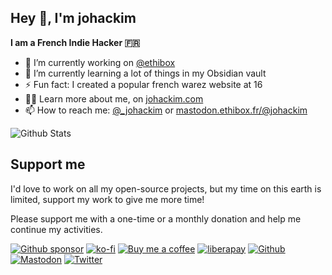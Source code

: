 ## Hey 👋, I'm johackim

**I am a French Indie Hacker 🇫🇷**

- 🔭 I’m currently working on [@ethibox](https://github.com/ethibox)
- 🌱 I’m currently learning a lot of things in my Obsidian vault
- ⚡ Fun fact: I created a popular french warez website at 16
- 👨‍💻 Learn more about me, on [johackim.com](https://johackim.com)
- 📫 How to reach me: [@_johackim](https://twitter.com/_johackim) or [mastodon.ethibox.fr/@johackim](https://mastodon.ethibox.fr/@johackim)

![Github Stats](https://github-readme-stats.vercel.app/api?username=johackim&show_icons=true&count_private=true&include_all_commits=true&bg_color=00000000&text_color=64748b&title_color=64748b&icon_color=64748b&border_color=64748b)

## Support me

I'd love to work on all my open-source projects, but my time on this earth is limited, support my work to give me more time!

Please support me with a one-time or a monthly donation and help me continue my activities.

[![Github sponsor](https://img.shields.io/badge/github-Support%20my%20work-lightgrey?style=social&logo=github)](https://github.com/sponsors/johackim/)
[![ko-fi](https://img.shields.io/badge/ko--fi-Support%20my%20work-lightgrey?style=social&logo=ko-fi)](https://ko-fi.com/johackim)
[![Buy me a coffee](https://img.shields.io/badge/Buy%20me%20a%20coffee-Support%20my%20work-lightgrey?style=social&logo=buy%20me%20a%20coffee&logoColor=%23FFDD00)](https://www.buymeacoffee.com/johackim)
[![liberapay](https://img.shields.io/badge/liberapay-Support%20my%20work-lightgrey?style=social&logo=liberapay&logoColor=%23F6C915)](https://liberapay.com/johackim/donate)
[![Github](https://img.shields.io/github/followers/johackim?label=Follow%20me&style=social)](https://github.com/johackim)
[![Mastodon](https://img.shields.io/mastodon/follow/1631?domain=https%3A%2F%2Fmastodon.ethibox.fr&style=social)](https://mastodon.ethibox.fr/@johackim)
[![Twitter](https://img.shields.io/twitter/follow/_johackim?style=social)](https://twitter.com/_johackim)

<!--
**johackim/johackim** is a ✨ _special_ ✨ repository because its `README.md` (this file) appears on your GitHub profile.

Here are some ideas to get you started:

- 🔭 I’m currently working on ...
- 🌱 I’m currently learning ...
- 👯 I’m looking to collaborate on ...
- 🤔 I’m looking for help with ...
- 💬 Ask me about ...
- 📫 How to reach me: ...
- 😄 Pronouns: ...
- ⚡ Fun fact: ...
-->
